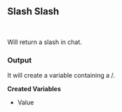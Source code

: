 ## Slash Slash
<br>

Will return a slash in chat.
<br>

### Output
It will create a variable containing a /.
<br>

**Created Variables**
<br>

- Value <String>
